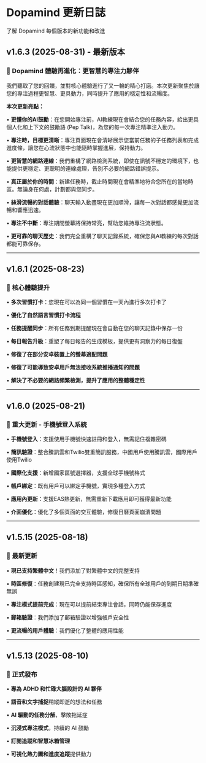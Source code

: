 # Dopamind 更新日誌

了解 Dopamind 每個版本的新功能和改進

## v1.6.3 (2025-08-31) - 最新版本

### 🚀 Dopamind 體驗再進化：更智慧的專注力夥伴

我們聽取了您的回饋，並對核心體驗進行了又一輪的精心打磨。本次更新聚焦於讓您的專注過程更智慧、更具動力，同時提升了應用的穩定性和流暢度。

**本次更新亮點：**

• **更懂你的AI鼓勵**：在您開始專注前，AI教練現在會結合您的任務內容，給出更具個人化和上下文的鼓勵語 (Pep Talk)，為您的每一次專注精準注入動力。

• **專注時，目標更清晰**：專注頁面現在會清晰展示您當前任務的子任務列表和完成進度條，讓您在心流狀態中也能隨時掌握進展，保持動力。

• **更智慧的網路連線**：我們重構了網路檢測系統，即使在訊號不穩定的環境下，也能提供更穩定、更聰明的連線處理，告別不必要的網路錯誤提示。

• **真正屬於你的時間**：新建任務時，截止時間現在會精準地符合您所在的當地時區。無論身在何處，計劃都與您同步。

• **絲滑流暢的對話體驗**：聊天輸入動畫現在更加順滑，讓每一次對話都感覺更加流暢和響應迅速。

• **專注不中斷**：專注期間螢幕將保持常亮，幫助您維持專注流狀態。

• **更可靠的聊天歷史**：我們完全重構了聊天記錄系統，確保您與AI教練的每次對話都能可靠保存。

---

## v1.6.1 (2025-08-23)

### 🔧 核心體驗提升

• **多次習慣打卡**：您現在可以為同一個習慣在一天內進行多次打卡了

• **優化了自然語言習慣打卡流程**

• **任務提醒同步**：所有任務到期提醒現在會自動在您的聊天記錄中保存一份

• **每日報告升級**：重塑了每日報告的生成模板，提供更有洞察力的每日復盤

• **修復了在部分安卓裝置上的螢幕適配問題**

• **修復了可能導致安卓用戶無法接收系統推播通知的問題**

• **解決了不必要的網路頻繁檢測，提升了應用的整體穩定性**

---

## v1.6.0 (2025-08-21)

### 📱 重大更新 - 手機號登入系統

• **手機號登入**：支援使用手機號快速註冊和登入，無需記住複雜密碼

• **簡訊驗證**：整合騰訊雲和Twilio雙重簡訊服務，中國用戶使用騰訊雲，國際用戶使用Twilio

• **國際化支援**：新增國家區號選擇器，支援全球手機號格式

• **帳戶綁定**：既有用戶可以綁定手機號，實現多種登入方式

• **應用內更新**：支援EAS熱更新，無需重新下載應用即可獲得最新功能

• **介面優化**：優化了多個頁面的交互體驗，修復日曆頁面崩潰問題

---

## v1.5.15 (2025-08-18)

### 🔄 最新更新

• **現已支持繁體中文**！我們添加了對繁體中文的完整支持

• **時區修復**：任務創建現已完全支持時區感知，確保所有全球用戶的到期日期準確無誤

• **專注模式提前完成**：現在可以提前結束專注會話，同時仍能保存進度

• **郵箱驗證**：我們添加了郵箱驗證以增強帳戶安全性

• **更流暢的用戶體驗**：我們優化了整體的應用性能

---

## v1.5.13 (2025-08-10)

### 🎉 正式發布

• **專為 ADHD 和忙碌大腦設計的 AI 夥伴**

• **語音和文字捕捉**稍縱即逝的想法和任務

• **AI 驅動的任務分解**，擊敗拖延症

• **沉浸式專注模式**，持續的 AI 鼓勵

• **訂閱追蹤和智慧冰箱管理**

• **可視化熱力圖和進度追蹤**提供動力